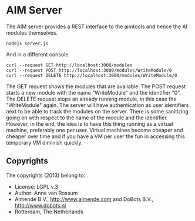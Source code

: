 # AIM Server

The AIM server provides a REST interface to the aimtools and hence the AI modules themselves.

    nodejs server.js

And in a different console

    curl --request GET http://localhost:3000/modules
    curl --request POST http://localhost:3000/modules/WriteModule/0
    curl --request DELETE http://localhost:3000/modules/WriteModule/0

The GET request shows the modules that are available. The POST request starts a new module with the name "WriteModule" and the identifier "0". The DELETE request stops an already running module, in this case the "WriteModule" again. The server will have authentication as user identifiers next to be able to track the modules on the server. There is some sanitizing going on with respect to the name of the module and the identifier. However, in the end, the idea is to have this thing running as a virtual machine, preferably one per user. Virtual machines become cheaper and cheaper over time and if you have a VM per user the fun in accessing this temporary VM diminish quickly.

## Copyrights
The copyrights (2013) belong to:

- License: LGPL v.3
- Author: Anne van Rossum
- Almende B.V., http://www.almende.com and DoBots B.V., http://www.dobots.nl
- Rotterdam, The Netherlands

